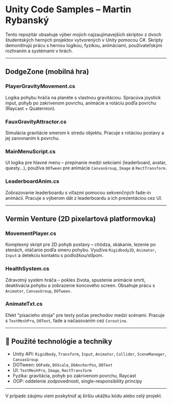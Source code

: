 # Unity Code Samples – Martin Rybanský

Tento repozitár obsahuje výber mojich najzaujímavejších skriptov z dvoch študentských herných projektov vytvorených v Unity pomocou C#. Skripty demonštrujú prácu s hernou logikou, fyzikou, animáciami, používateľským rozhraním a systémami v hrách.

---

## DodgeZone (mobilná hra)

### PlayerGravityMovement.cs
Logika pohybu hráča na planéte s vlastnou gravitáciou. Spracúva joystick input, pohyb po zakrivenom povrchu, animácie a rotáciu podľa povrchu (Raycast + Quaternion).

### FauxGravityAttractor.cs
Simulácia gravitácie smerom k stredu objektu. Pracuje s rotáciou postavy a jej zarovnaním k povrchu.

### MainMenuScript.cs
UI logika pre hlavné menu – prepínanie medzi sekciami (leaderboard, avatar, questy...), používa `DOTween` pre animácie `CanvasGroup`, `Image` a `RectTransform`.

### LeaderboardAnim.cs
Zobrazovanie leaderboardu s víťazmi pomocou sekvenčných fade-in animácií. Pracuje s výberom dát z leaderboardu a ich prezentáciou cez UI.

---

## Vermin Venture (2D pixelartová platformovka)

### MovementPlayer.cs
Komplexný skript pre 2D pohyb postavy – chôdza, skákanie, lezenie po stenách, otáčanie podľa smeru pohybu. Využíva `Rigidbody2D`, `Animator`, `Input` a detekciu kontaktu s podložkou/stĺpom.

### HealthSystem.cs
Zdravotný systém hráča – pokles života, spustenie animácie smrti, deaktivácia pohybu a zobrazenie koncového screen. Obsahuje prácu s `Animator`, `CanvasGroup`, `DOTween`.

### AnimateTxt.cs
Efekt "písacieho stroja" pre texty počas prechodov medzi scénami. Pracuje s `TextMeshPro`, `DOText`, fade a načasovaním cez `Coroutine`.

---

## 🔧 Použité technológie a techniky
- Unity API: `Rigidbody`, `Transform`, `Input`, `Animator`, `Collider`, `SceneManager`, `CanvasGroup`
- DOTween: `DOFade`, `DOScale`, `DOAnchorPos`, `DOText`
- UI: `TextMeshPro`, `Image`, `RectTransform`
- Fyzika: gravitácia, pohyb po zakrivenom povrchu, Raycast
- OOP: oddelenie zodpovednosti, single-responsibility princípy

---

V prípade záujmu viem poskytnúť aj širšiu ukážku kódu alebo celý projekt.
